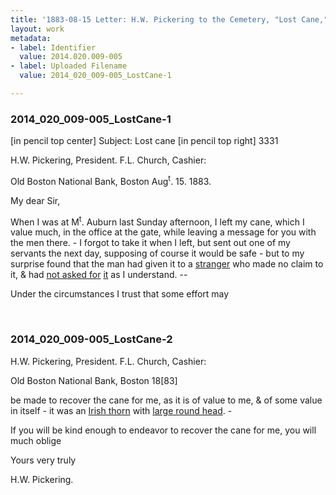 ```yaml
---
title: '1883-08-15 Letter: H.W. Pickering to the Cemetery, "Lost Cane," 2014.020.009-005'
layout: work
metadata:
- label: Identifier
  value: 2014.020.009-005
- label: Uploaded Filename
  value: 2014_020_009-005_LostCane-1

---
```

<div class="pages">
<div id="page-1751925">
<h3><a name="page-1751925">2014_020_009-005_LostCane-1</a></h3>
<div class="page-content">
<p>[in pencil top center] Subject: Lost cane<span class='line-break'> </span>[in pencil top right] 3331</p>
<p>H.W. Pickering, President.<span class='line-break'> </span>F.L. Church, Cashier:</p>
<p>Old Boston National Bank,<span class='line-break'> </span>Boston Aug<sup rend='sup'>t</sup>. 15. 1883.</p>
<p>My dear Sir,</p>
<p>When I was at<span class='line-break'> </span>M<sup rend='sup'>t</sup>. Auburn last Sunday after<span class='line-break'></span>noon, I left my cane, which<span class='line-break'> </span>I value much, in the office<span class='line-break'> </span>at the gate, while leaving<span class='line-break'> </span>a message for you with the<span class='line-break'> </span>men there. - I forgot to take <span class='line-break'> </span>it when I left, but sent out<span class='line-break'> </span>one of my servants the next<span class='line-break'> </span>day, supposing of course it<span class='line-break'> </span>would be safe - but to my<span class='line-break'> </span>surprise found that the<span class='line-break'> </span>man had given it to a <span class='line-break'> </span><u rend='underline'>stranger</u> who made no claim<span class='line-break'> </span>to it, &amp; had <u rend='underline'>not asked for</u><span class='line-break'> </span><u rend='underline'>it</u> as I understand. --</p>
<p>Under the circumstances<span class='line-break'> </span>I trust that some effort may<span class='line-break'> </span></p>
</div>
</div>
<br />
<div id="page-1751926">
<h3><a name="page-1751926">2014_020_009-005_LostCane-2</a></h3>
<div class="page-content">
<p>H.W. Pickering, President.<span class='line-break'> </span>F.L. Church, Cashier:</p>
<p>Old Boston National Bank,<span class='line-break'> </span>Boston 18[83]</p>
<p>be made to recover the cane<span class='line-break'> </span>for me, as it is of value to<span class='line-break'> </span>me, &amp; of some value in itself -<span class='line-break'> </span>it was an <u rend='underline'>Irish thorn</u> with<span class='line-break'> </span><u rend='underline'>large round head</u>. -</p>
<p>If you will be kind enough<span class='line-break'> </span>to endeavor to recover the<span class='line-break'> </span>cane for me, you will much<span class='line-break'> </span>oblige</p>
<p>Yours very truly</p>
<p>H.W. Pickering.</p>
</div>
</div>
<br />
</div>
